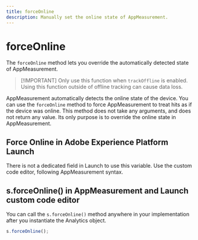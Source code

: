 ```yaml
---
title: forceOnline
description: Manually set the online state of AppMeasurement.
---
```


# forceOnline

The `forceOnline` method lets you override the automatically detected state of AppMeasurement.

> [!IMPORTANT] Only use this function when `trackOffline` is enabled. Using this function outside of offline tracking can cause data loss.

AppMeasurement automatically detects the online state of the device. You can use the `forceOnline` method to force AppMeasurement to treat hits as if the device was online. This method does not take any arguments, and does not return any value. Its only purpose is to override the online state in AppMeasurement.

## Force Online in Adobe Experience Platform Launch

There is not a dedicated field in Launch to use this variable. Use the custom code editor, following AppMeasurement syntax.

## s.forceOnline() in AppMeasurement and Launch custom code editor

You can call the `s.forceOnline()` method anywhere in your implementation after you instantiate the Analytics object.

```js
s.forceOnline();
```
